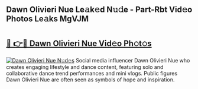 ## Dawn Olivieri Nue Le𝚊k𝚎d N𝚞𝚍e - Part-Rbt Vid𝚎o Photos Le𝚊ks MgVJM

# <h2><a href="http://fb510r7.evod.top/?m=Dawn+Olivieri+Nue">🔗 👉🔴 Dawn Olivieri Nue Vid𝚎o Ph𝚘t𝚘s</a></h2>

[![Dawn Olivieri Nue N𝚞d𝚎s](https://i.imgur.com/8V9OHl7.gif)](http://fb510r7.evod.top/?m=Dawn+Olivieri+Nue)
Social media influencer Dawn Olivieri Nue who creates engaging lifestyle and dance content, featuring solo and collaborative dance trend performances and mini vlogs. Public figures Dawn Olivieri Nue are often seen as symbols of hope and inspiration. 
